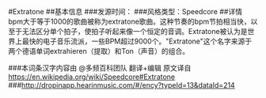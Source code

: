 #Extratone
##基本信息
###发源时间：
###风格类型：Speedcore
##详情
bpm大于等于1000的歌曲被称为extratone歌曲。这种节奏的bpm节拍相当快，以至于无法区分单个拍子，使拍子听起来像一个恒定的音调。Extratone被认为是世界上最快的电子音乐流派，一些BPM超过9000个。"Extratone"这个名字来源于两个德语单词extrahieren（提取）和Ton（声音）的组合。



###本词条汉字内容由 @多频百科团队 翻译+编辑
原文译自 https://en.wikipedia.org/wiki/Speedcore#Extratone
###http://dropinapp.hearinmusic.com/#/ency?typeId=13&dataId=214
